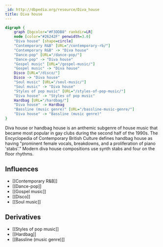 ```yaml
---
_id: http://dbpedia.org/resource/Diva_house
title: Diva house
---
```


```dot
digraph {
	graph [bgcolor="#F3DDB8" rankdir=LR]
	node [color="#26242F" penwidth=3.0]
	"Diva house" [shape=circle]
	"Contemporary R&B" [URL="/contemporary-rb/"]
	"Contemporary R&B" -> "Diva house"
	"Dance-pop" [URL="/dance-pop/"]
	"Dance-pop" -> "Diva house"
	"Gospel music" [URL="/gospel-music/"]
	"Gospel music" -> "Diva house"
	Disco [URL="/disco/"]
	Disco -> "Diva house"
	"Soul music" [URL="/soul-music/"]
	"Soul music" -> "Diva house"
	"Styles of pop music" [URL="/styles-of-pop-music/"]
	"Diva house" -> "Styles of pop music"
	Hardbag [URL="/hardbag/"]
	"Diva house" -> Hardbag
	"Bassline (music genre)" [URL="/bassline-music-genre/"]
	"Diva house" -> "Bassline (music genre)"
}
```

Diva house or handbag house is an anthemic subgenre of house music that became most popular in gay clubs during the second half of the 1990s. The Encyclopedia of Contemporary British Culture defines handbag house as having "prominent female vocals, breakdowns, and a proliferation of piano 'stabs'." Modern diva house compositions use synth stabs and four on the floor rhythms.

## Influences
- [[Contemporary R&B]]
- [[Dance-pop]]
- [[Gospel music]]
- [[Disco]]
- [[Soul music]]

## Derivatives
- [[Styles of pop music]]
- [[Hardbag]]
- [[Bassline (music genre)]]
